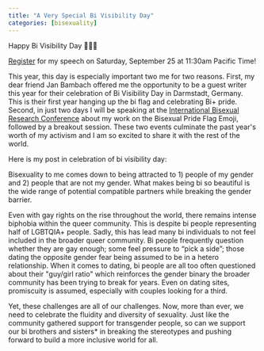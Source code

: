 ```yaml
---
title: "A Very Special Bi Visibility Day"
categories: [bisexuality]
---
```


Happy Bi Visibility Day 💖💜💙

[Register](https://events.zoom.us/e/view/uRODlDU3TW2PtXCi_QQN5A) for my speech on Saturday, September 25 at 11:30am Pacific Time!

This year, this day is especially important two me for two reasons. First, my dear friend Jan Bambach offered me the opportunity to be a guest writer this year for their celebration of Bi Visibility Day in Darmstadt, Germany. This is their first year hanging up the bi flag and celebrating Bi+ pride. Second, in just two days I will be speaking at the [International Bisexual Research Conference](https://www.bisexualresearch.com/conference) about my work on the Bisexual Pride Flag Emoji, followed by a breakout session. These two events culminate the past year's worth of my activism and I am so excited to share it with the rest of the world.

Here is my post in celebration of bi visibility day:

Bisexuality to me comes down to being attracted to 1) people of my gender and 2) people that are not my gender. What makes being bi so beautiful is the wide range of potential compatible partners while breaking the gender barrier.

Even with gay rights on the rise throughout the world, there remains intense biphobia within the queer community. This is despite bi people representing half of LGBTQIA+ people. Sadly, this has lead many bi individuals to not feel included in the broader queer community. Bi people frequently question whether they are gay enough; some feel pressure to “pick a side”; those dating the opposite gender fear being assumed to be in a hetero relationship. When it comes to dating, bi people are all too often questioned about their "guy/girl ratio" which reinforces the gender binary the broader community has been trying to break for years. Even on dating sites, promiscuity is assumed, especially with couples looking for a third.

Yet, these challenges are all of our challenges. Now, more than ever, we need to celebrate the fluidity and diversity of sexuality. Just like the community gathered support for transgender people, so can we support our bi brothers and sisters* in breaking the stereotypes and pushing forward to build a more inclusive world for all.
